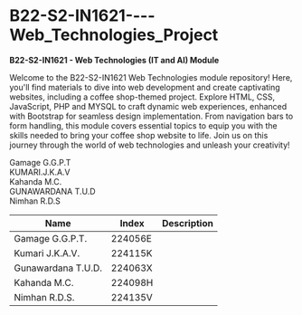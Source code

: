 # B22-S2-IN1621----Web_Technologies_Project

**B22-S2-IN1621 - Web Technologies (IT and AI) Module**

Welcome to the B22-S2-IN1621 Web Technologies module repository! Here, you'll find materials to dive into web development and create captivating websites, including a coffee shop-themed project. Explore HTML, CSS, JavaScript, PHP and MYSQL to craft dynamic web experiences, enhanced with Bootstrap for seamless design implementation. From navigation bars to form handling, this module covers essential topics to equip you with the skills needed to bring your coffee shop website to life. Join us on this journey through the world of web technologies and unleash your creativity!

Gamage G.G.P.T
<br>
KUMARI.J.K.A.V
<br>
Kahanda M.C.
<br>
GUNAWARDANA T.U.D
<br>
Nimhan R.D.S


| Name                 | Index   | Description |
| ----                 | ------- | ----------- |
|   Gamage G.G.P.T.    | 224056E |             |
|   Kumari J.K.A.V.    | 224115K |             |
|   Gunawardana T.U.D. | 224063X |             |
|   Kahanda M.C.       | 224098H |             |
|   Nimhan R.D.S.      | 224135V |             |
